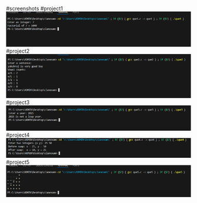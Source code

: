 #screenshots
#project1
![task1](que-1.png)
#project2
![task2](que-2.png)
#project3
![task3](que-3.png)
#project4
![task4](que-4.png)
#project5
![task5](que-5.png)






